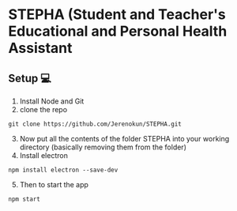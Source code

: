 # STEPHA (Student and Teacher's Educational and Personal Health Assistant
## Setup 💻
1. Install Node and Git
2. clone the repo
```
git clone https://github.com/Jerenokun/STEPHA.git
```
3. Now put all the contents of the folder STEPHA into your working directory (basically removing them from the folder)
4. Install electron
```
npm install electron --save-dev
```
5. Then to start the app
```
npm start
```
